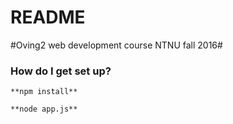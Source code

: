 # README #

#Oving2 web development course NTNU fall 2016#

### How do I get set up? ###


```
**npm install**

**node app.js**
```